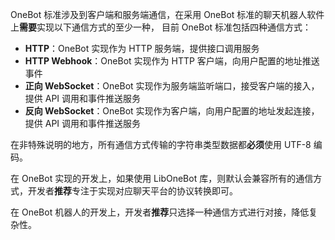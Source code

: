 OneBot 标准涉及到客户端和服务端通信，在采用 OneBot 标准的聊天机器人软件上**需要**实现以下通信方式的至少一种， 目前 OneBot 标准包括四种通信方式：

- **HTTP**：OneBot 实现作为 HTTP 服务端，提供接口调用服务
- **HTTP Webhook**：OneBot 实现作为 HTTP 客户端，向用户配置的地址推送事件
- **正向 WebSocket**：OneBot 实现作为服务端监听端口，接受客户端的接入，提供 API 调用和事件推送服务
- **反向 WebSocket**：OneBot 实现作为客户端，向用户配置的地址发起连接，提供 API 调用和事件推送服务

在非特殊说明的地方，所有通信方式传输的字符串类型数据都**必须**使用 UTF-8 编码。

在 OneBot 实现的开发上，如果使用 LibOneBot 库，则默认会兼容所有的通信方式，开发者**推荐**专注于实现对应聊天平台的协议转换即可。

在 OneBot 机器人的开发上，开发者**推荐**只选择一种通信方式进行对接，降低复杂性。